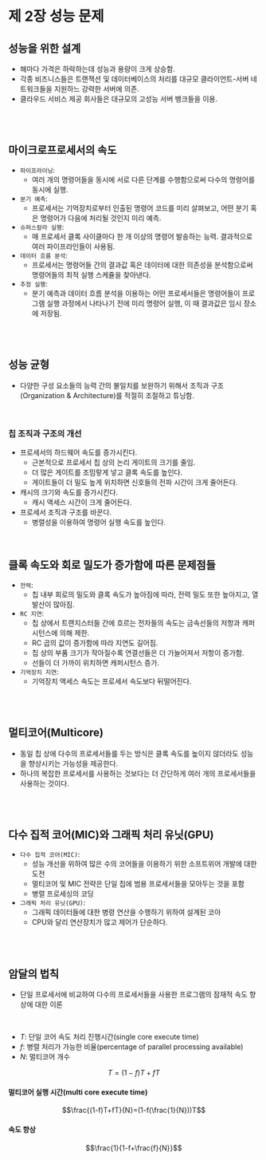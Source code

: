 # 제 2장 성능 문제

## 성능을 위한 설계

- 해마다 가격은 하락하는데 성능과 용량이 크게 상승함.
- 각종 비즈니스들은 트랜잭션 및 데이터베이스의 처리를 대규모 클라이언트-서버 네트워크들을 지원하느 강력한 서버에 의존.
- 클라우드 서비스 제공 회사들은 대규모의 고성능 서버 뱅크들을 이용.

<br/>
<br/>

## 마이크로프로세서의 속도

- `파이프라이닝`:
  - 여러 개의 명령어들을 동시에 서로 다른 단계를 수행함으로써 다수의 명령어를 동시에 실행.
- `분기 예측`:
  - 프로세서는 기억장치로부터 인출된 명령어 코드를 미리 살펴보고, 어떤 분기 혹은 명령어가 다음에 처리될 것인지 미리 예측.
- `슈퍼스칼라 실행`:
  - 매 프로세서 클록 사이클마다 한 개 이상의 명령어 발송하는 능력. 결과적으로 여러 파이프라인들이 사용됨.
- `데이터 흐름 분석`:
  - 프로세서는 명령어들 간의 결과값 혹은 데이터에 대한 의존성을 분석함으로써 명령어들의 최적 실행 스케쥴을 찾아낸다.
- `추정 실행`:
  - 분기 예측과 데이터 흐름 분석을 이용하는 어떤 프로세서들은 명령어들이 프로그램 실행 과정에서 나타나기 전에 미리 명령어 실행, 이 때 결과값은 임시 장소에 저장됨.

<br/>
<br/>

## 성능 균형

- 다양한 구성 요소들의 능력 간의 불일치를 보완하기 위해서 조직과 구조(Organization & Architecture)를 적절히 조절하고 튜닝함.

<br/>

### 칩 조직과 구조의 개선

- 프로세서의 하드웨어 속도를 증가시킨다.
  - 근본적으로 프로세서 칩 상의 논리 게이트의 크기를 줄임.
  - 더 많은 게이트를 조밈랗게 넣고 클록 속도를 높인다.
  - 게이트들이 더 밀도 높게 위치하면 신호들의 전파 시간이 크게 줄어든다.
- 캐시의 크기와 속도를 증가시킨다.
  - 캐시 액세스 시간이 크게 줄어든다.
- 프로세서 조직과 구조를 바꾼다.
  - 병렬성을 이용하여 명령어 실행 속도를 높인다. 

<br/>

## 클록 속도와 회로 밀도가 증가함에 따른 문제점들

- `전력`:
  - 칩 내부 회로의 밀도와 클록 속도가 높아짐에 따라, 전력 밀도 또한 높아지고, 열 발산이 많아짐.
- `RC 지연`:
  - 칩 상에서 트랜지스터들 간에 흐르는 전자들의 속도는 금속선들의 저항과 캐퍼시턴스에 의해 제한.
  - RC 곱의 값이 증가함에 따라 지연도 길어짐.
  - 칩 상의 부품 크기가 작아질수록 연결선들은 더 가늘어져서 저항이 증가함.
  - 선들이 더 가까이 위치하면 캐퍼시턴스 증가.
- `기억장치 지연`:
  - 기억장치 액세스 속도는 프로세서 속도보다 뒤떨어진다.
 
<br/>
<br/>

## 멀티코어(Multicore)

- 동일 칩 상에 다수의 프로세서들를 두는 방식은 클록 속도를 높이지 않더라도 성능을 향상시키는 가능성을 제공한다.
- 하나의 복잡한 프로세서를 사용하는 것보다는 더 간단하게 여러 개의 프로세서들을 사용하는 것이다.

<br/>
<br/>

## 다수 집적 코어(MIC)와 그래픽 처리 유닛(GPU)

- `다수 집적 코어(MIC)`:
  - 성능 개선을 위하여 많은 수의 코어들을 이용하기 위한 소프트위어 개발에 대한 도전
  - 멀티코어 및 MIC 전략은 단일 칩에 범용 프로세서들을 모아두는 것을 포함
  - 병렬 프로세싱의 코딩
- `그래픽 처리 유닛(GPU)`:
  - 그래픽 데이터들에 대한 병령 연산을 수행하기 위하여 설계된 코아
  - CPU와 달리 연산장치가 많고 제어가 단순하다.

<br/>
<br/>

## 암달의 법칙

- 단일 프로세서에 비교하여 다수의 프로세서들을 사용한 프로그램의 잠재적 속도 향상에 대한 이론
<br/>

- $T$: 단일 코어 속도 처리 진행시간(single core execute time)
- $f$: 병렬 처리가 가능한 비율(percentage of parallel processing available)
- $N$: 멀티코어 개수

$$T=(1-f)T+fT$$

#### 멀티코어 실행 시간(multi core execute time)

$$\frac{(1-f)T+fT}{N}=(1-f(\frac{1}{N}))T$$

#### 속도 향상

$$\frac{1}{1-f+\frac{f}{N}}$$
